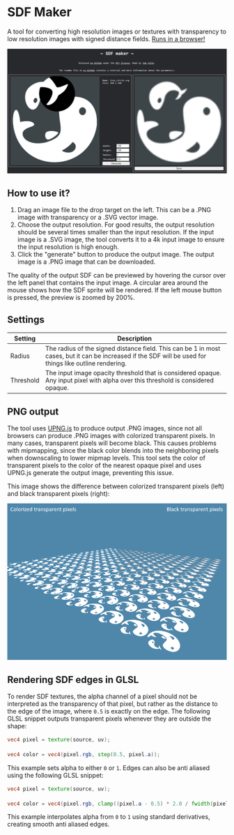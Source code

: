 # SDF Maker
A tool for converting high resolution images or textures with transparency to low resolution images with signed distance fields.
[Runs in a browser!](https://jobtalle.com/SDFMaker)

![Preview](preview.png)

## How to use it?

1. Drag an image file to the drop target on the left. This can be a .PNG image with transparency or a .SVG vector image.
2. Choose the output resolution. For good results, the output resolution should be several times smaller than the input resolution. If the input image is a .SVG image, the tool converts it to a 4k input image to ensure the input resolution is high enough.
3. Click the "generate" button to produce the output image. The output image is a .PNG image that can be downloaded.

The quality of the output SDF can be previewed by hovering the cursor over the left panel that contains the input image. A circular area around the mouse shows how the SDF sprite will be rendered. If the left mouse button is pressed, the preview is zoomed by 200%.

## Settings

|Setting|Description|
|---|---|
|Radius|The radius of the signed distance field. This can be 1 in most cases, but it can be increased if the SDF will be used for things like outline rendering.|
|Threshold|The input image opacity threshold that is considered opaque. Any input pixel with alpha over this threshold is considered opaque.|

## PNG output

The tool uses [UPNG.js](https://github.com/photopea/UPNG.js/) to produce output .PNG images, since not all browsers can produce .PNG images with colorized transparent pixels. In many cases, transparent pixels will become black. This causes problems with mipmapping, since the black color blends into the neighboring pixels when downscaling to lower mipmap levels. This tool sets the color of transparent pixels to the color of the nearest opaque pixel and uses UPNG.js generate the output image, preventing this issue.

This image shows the difference between colorized transparent pixels (left) and black transparent pixels (right):

![Mipmapping](mipmapdemo.png)

## Rendering SDF edges in GLSL

To render SDF textures, the alpha channel of a pixel should not be interpreted as the transparency of that pixel, but rather as the distance to the edge of the image, where `0.5` is exactly on the edge. The following GLSL snippet outputs transparent pixels whenever they are outside the shape:

``` glsl
vec4 pixel = texture(source, uv);

vec4 color = vec4(pixel.rgb, step(0.5, pixel.a));
```

This example sets alpha to either `0` or `1`. Edges can also be anti aliased using the following GLSL snippet:

``` glsl
vec4 pixel = texture(source, uv);

vec4 color = vec4(pixel.rgb, clamp((pixel.a - 0.5) * 2.0 / fwidth(pixel.a), 0., 1.)));
```

This example interpolates alpha from `0` to `1` using standard derivatives, creating smooth anti aliased edges.
